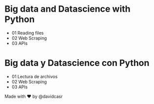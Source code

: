 # Big data and Datascience with Python 

- 01 Reading files
- 02 Web Scraping
- 03 APIs

# Big data y Datascience con Python 

- 01 Lectura de archivos
- 02 Web Scraping
- 03 APIs

Made with ❤️ by @davidcasr